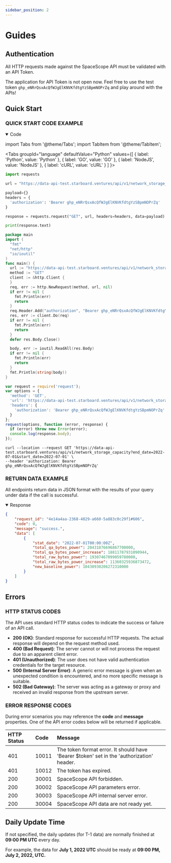 ```yaml
---
sidebar_position: 2
---
```


# Guides

## Authentication

All HTTP requests made against the SpaceScope API must be validated with an API Token. 

The application for API Token is not open now. Feel free to use the test token `ghp_eNRrQsxAcQfWJgElKNVKfdtgYzSBpmNOPrZq` and play around with the APIs!

## Quick Start

### QUICK START CODE EXAMPLE


<details open><summary>Code</summary>
<div>


import Tabs from '@theme/Tabs';
import TabItem from '@theme/TabItem';

<Tabs
  groupId="language"
  defaultValue="Python"
  values={[
    { label: 'Python', value: 'Python' },
    { label: 'GO', value: 'GO' },
    { label: 'NodeJS', value: 'NodeJS' },
    { label: 'cURL', value: 'cURL' }
  ]
}>

<TabItem value="Python">

```python
import requests

url = "https://data-api-test.starboard.ventures/api/v1/network_storage_capacity?end_date=2022-07-01&start_date=2022-07-01"

payload={}
headers = {
  'authorization': 'Bearer ghp_eNRrQsxAcQfWJgElKNVKfdtgYzSBpmNOPrZq'
}

response = requests.request("GET", url, headers=headers, data=payload)

print(response.text)

```

</TabItem>

<TabItem value="GO">

```go
package main
import (
  "fmt"
  "net/http"
  "io/ioutil"
)
func main() {
  url := "https://data-api-test.starboard.ventures/api/v1/network_storage_capacity?end_date=2022-07-01&start_date=2022-07-01"
  method := "GET"
  client := &http.Client {
  }
  req, err := http.NewRequest(method, url, nil)
  if err != nil {
    fmt.Println(err)
    return
  }
  req.Header.Add("authorization", "Bearer ghp_eNRrQsxAcQfWJgElKNVKfdtgYzSBpmNOPrZq")
  res, err := client.Do(req)
  if err != nil {
    fmt.Println(err)
    return
  }
  defer res.Body.Close()

  body, err := ioutil.ReadAll(res.Body)
  if err != nil {
    fmt.Println(err)
    return
  }
  fmt.Println(string(body))
}
```

</TabItem>

<TabItem value="NodeJS">

```js
var request = require('request');
var options = {
  'method': 'GET',
  'url': 'https://data-api-test.starboard.ventures/api/v1/network_storage_capacity?end_date=2022-07-01&start_date=2022-07-01',
  'headers': {
    'authorization': 'Bearer ghp_eNRrQsxAcQfWJgElKNVKfdtgYzSBpmNOPrZq'
  }
};
request(options, function (error, response) {
  if (error) throw new Error(error);
  console.log(response.body);
});
```

</TabItem>
<TabItem value="cURL">

```curl
curl --location --request GET 'https://data-api-test.starboard.ventures/api/v1/network_storage_capacity?end_date=2022-07-01&start_date=2022-07-01' \
--header 'authorization: Bearer ghp_eNRrQsxAcQfWJgElKNVKfdtgYzSBpmNOPrZq'
```

</TabItem>
</Tabs>

</div>
</details>

### RETURN DATA EXAMPLE

All endpoints return data in JSON format with the results of your query under data if the call is successful.

<details open><summary>Response</summary>
<div>

```Json
{
    "request_id": "4e14a4aa-2368-4029-a660-5a883c0c29f1#606",
    "code": 0,
    "message": "success.",
    "data": [
        {
            "stat_date": "2022-07-01T00:00:00Z",
            "total_qa_bytes_power": 20431876696867700000,
            "total_qa_bytes_power_increase": 18811787931090944,
            "total_raw_bytes_power": 19307467099059780000,
            "total_raw_bytes_power_increase": 11360325936873472,
            "new_baseline_power": 10430930206272310000
        }
    ]
}
```
</div>
</details>

## Errors

### HTTP STATUS CODES

The API uses standard HTTP status codes to indicate the success or failure of an API call.
- **200 (OK)**: Standard response for successful HTTP requests. The actual response will depend on the request method used.
- **400 (Bad Request)**: The server cannot or will not process the request due to an apparent client error.
- **401 (Unauthorized)**: The user does not have valid authentication credentials for the target resource.
- **500 (Internal Server Error)**: A generic error message is given when an unexpected condition is encountered, and no more specific message is suitable.
- **502 (Bad Gateway)**:  The server was acting as a gateway or proxy and received an invalid response from the upstream server.


### ERROR RESPONSE CODES

During error scenarios you may reference the **code** and **message** properties. One of the API error codes below will be returned if applicable.


| **HTTP Status** | **Code** | **Message**                                                  |
| :-------------- | :------- | :----------------------------------------------------------- |
| 401             | 10011    | The token format error. It should have 'Bearer $token' set in the 'authorization' header. |
| 401             | 10012    | The token has expired.                                       |
| 200             | 30001    | SpaceScope API forbidden.                                    |
| 200             | 30002    | SpaceScope API parameters error.                             |
| 200             | 30003    | SpaceScope API internal server error.                        |
| 200             | 30004    | SpaceScope API data are not ready yet.                       |


## Daily Update Time
If not specified, the daily updates (for T-1 data) are normally finished at **09:00 PM UTC** every day. 

For example, the data for **July 1, 2022 UTC** should be ready at **09:00 PM, July 2, 2022, UTC.**
